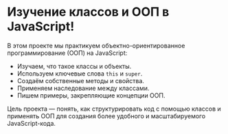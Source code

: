 # Изучение классов и ООП в JavaScript!

В этом проекте мы практикуем объектно-ориентированное программирование (ООП) на JavaScript:

- Изучаем, что такое классы и объекты.
- Используем ключевые слова `this` и `super`.
- Создаём собственные методы и свойства.
- Применяем наследование между классами.
- Пишем примеры, закрепляющие концепции ООП.

Цель проекта — понять, как структурировать код с помощью классов и применять ООП для создания более удобного и масштабируемого JavaScript-кода.

